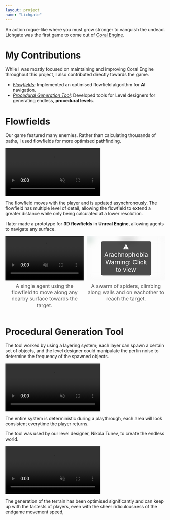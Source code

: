 ```yaml
---
layout: project
name: "Lichgate"
---
```


An action rogue-like where you must grow stronger to vanquish the undead. Lichgate was the first game to come out of [Coral Engine](/projects/coral-engine).

# My Contributions

While I was mostly focused on maintaining and improving Coral Engine throughout this project, I also contributed directly towards the game.

- *[Flowfields](#flowfields)*: Implemented an optimised flowfield algorithm for **AI** navigation.
- *[Procedural Generation Tool](#procedural-generation-tool)*: Developed tools for Level designers for generating endless, **procedural levels**.

# Flowfields

Our game featured many enemies. Rather than calculating thousands of paths, I used flowfields for more optimised pathfinding. 

<div class="video-as-gif-container">
  <video autoplay loop muted playsinline>
    <source src="/img/projects/y2/lichgate/flowfields.mp4" type="video/mp4">
  </video>
</div>

The flowfield moves with the player and is updated asynchronously. The flowfield has multiple level of detail, allowing the flowfield to extend a greater distance while only being calculated at a lower resolution.

I later made a prototype for **3D flowfields** in **Unreal Engine**, allowing agents to navigate any surface.

<div style="display: flex; justify-content: space-between; align-items: flex-start; gap: 10px; width: 100%;">

  <!-- First Video with Caption -->
  <div style="flex: 1; text-align: center;">
    <div style="position: relative; width: 100%; padding-top: 56.25%; /* 16:9 Aspect Ratio */ overflow: hidden;">
      <video autoplay loop muted playsinline style="position: absolute; top: 0; left: 0; width: 100%; height: 100%;">
        <source src="/img/projects/y2/lichgate/SingleSpider.mp4" type="video/mp4">
      </video>
    </div>
    <p style="margin-top: 8px; font-size: 1rem; color: #555;">A single agent using the flowfield to move along any nearby surface towards the target.</p>
  </div>

  <!-- Second Video with Caption -->
  <div style="flex: 1; text-align: center;">
    <div style="position: relative; width: 100%; padding-top: 56.25%; /* 16:9 Aspect Ratio */ overflow: hidden;" onclick="this.querySelector('img').style.filter='none'; this.querySelector('span').style.display='none';">
      <img src="/img/projects/y2/lichgate/FinalSpidersInBucket.gif" alt="Spiders" style="filter: blur(10px); position: absolute; top: 0; left: 0; width: 100%; height: 100%;">
      <span style="position: absolute; top: 50%; left: 50%; transform: translate(-50%, -50%); color: white; background: rgba(0, 0, 0, 0.7); padding: 5px 10px; border-radius: 5px; font-size: 1.2rem; text-align: center;">⚠️ Arachnophobia Warning: Click to view</span>
    </div>
    <p style="margin-top: 8px; font-size: 1rem; color: #555;">A swarm of spiders, climbing along walls and on eachother to reach the target.</p>
  </div>
</div>

# Procedural Generation Tool

The tool worked by using a layering system; each layer can spawn a certain set of objects, and the level designer could manipulate the perlin noise to determine the frequency of the spawned objects.

<div class="video-as-gif-container">
  <video autoplay loop muted playsinline>
    <source src="/img/projects/y2/lichgate/perlin-generation.mp4" type="video/mp4">
  </video>
</div>

The entire system is deterministic during a playthrough, each area will look consistent everytime the player returns.

The tool was used by our level designer, Nikola Tunev, to create the endless world.

<div class="video-as-gif-container">
  <video autoplay loop muted playsinline>
    <source src="/img/projects/y2/lichgate/EndlessTerrain.mp4" type="video/mp4">
  </video>
</div>

The generation of the terrain has been optimised significantly and can keep up with the fastests of players, even with the sheer ridiculousness of the endgame movement speed,
